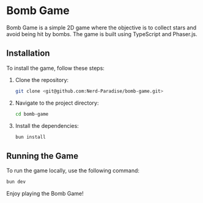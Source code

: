 # Bomb Game

Bomb Game is a simple 2D game where the objective is to collect stars and avoid being hit by bombs. The game is built using TypeScript and Phaser.js.

## Installation

To install the game, follow these steps:

1. Clone the repository:
    ```sh
    git clone <git@github.com:Nerd-Paradise/bomb-game.git>
    ```
2. Navigate to the project directory:
    ```sh
    cd bomb-game
    ```
3. Install the dependencies:
    ```sh
    bun install
    ```

## Running the Game

To run the game locally, use the following command:
```sh
bun dev
```

Enjoy playing the Bomb Game!